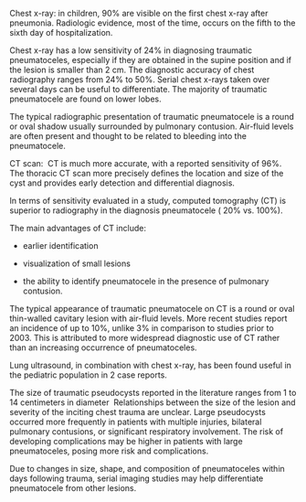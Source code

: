 Chest x-ray: in children, 90% are visible on the first chest x-ray after pneumonia. Radiologic evidence, most of the time, occurs on the fifth to the sixth day of hospitalization.

Chest x-ray has a low sensitivity of 24% in diagnosing traumatic pneumatoceles, especially if they are obtained in the supine position and if the lesion is smaller than 2 cm. The diagnostic accuracy of chest radiography ranges from 24% to 50%. Serial chest x-rays taken over several days can be useful to differentiate. The majority of traumatic pneumatocele are found on lower lobes.

The typical radiographic presentation of traumatic pneumatocele is a round or oval shadow usually surrounded by pulmonary contusion. Air-fluid levels are often present and thought to be related to bleeding into the pneumatocele.

CT scan:  CT is much more accurate, with a reported sensitivity of 96%. The thoracic CT scan more precisely defines the location and size of the cyst and provides early detection and differential diagnosis.

In terms of sensitivity evaluated in a study, computed tomography (CT) is superior to radiography in the diagnosis pneumatocele ( 20% vs. 100%).

The main advantages of CT include:

- earlier identification

- visualization of small lesions

- the ability to identify pneumatocele in the presence of pulmonary contusion.

The typical appearance of traumatic pneumatocele on CT is a round or oval thin-walled cavitary lesion with air-fluid levels. More recent studies report an incidence of up to 10%, unlike 3% in comparison to studies prior to 2003. This is attributed to more widespread diagnostic use of CT rather than an increasing occurrence of pneumatoceles.

Lung ultrasound, in combination with chest x-ray, has been found useful in the pediatric population in 2 case reports.

The size of traumatic pseudocysts reported in the literature ranges from 1 to 14 centimeters in diameter  Relationships between the size of the lesion and severity of the inciting chest trauma are unclear. Large pseudocysts occurred more frequently in patients with multiple injuries, bilateral pulmonary contusions, or significant respiratory involvement. The risk of developing complications may be higher in patients with large pneumatoceles, posing more risk and complications.

Due to changes in size, shape, and composition of pneumatoceles within days following trauma, serial imaging studies may help differentiate pneumatocele from other lesions.